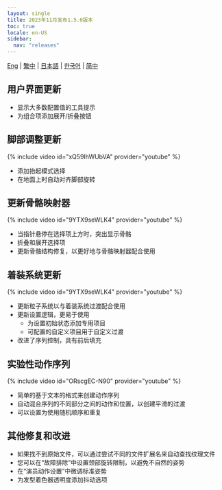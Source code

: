 ```yaml
---
layout: single
title: 2023年11月发布1.5.0版本
toc: true
locale: en-US
sidebar:
  nav: "releases"
---
```

[Eng](/dancexr/releases/1.5.0) | [繁中](/tw/dancexr/releases/1.5.0) | [日本語](/jp/dancexr/releases/1.5.0) | [한국어](/kr/dancexr/releases/1.5.0) | [简中](/zh/dancexr/releases/1.5.0)

## 用户界面更新
* 显示大多数配置值的工具提示
* 为组合项添加展开/折叠按钮

## 脚部调整更新
{% include video id="xQ59IhWUbVA" provider="youtube" %}
* 添加抬起模式选择
* 在地面上时自动对齐脚部旋转

## 更新骨骼映射器
{% include video id="9YTX9seWLK4" provider="youtube" %}
* 当指针悬停在选择项上方时，突出显示骨骼
* 折叠和展开选择项
* 更新骨骼结构修复，以更好地与骨骼映射器配合使用

## 着装系统更新
{% include video id="9YTX9seWLK4" provider="youtube" %}
* 更新粒子系统以与着装系统过渡配合使用
* 更新设置逻辑，更易于使用
    * 为设置初始状态添加专用项目
    * 可配置的自定义项目用于自定义过渡
* 改进了序列控制，具有前后填充

## 实验性动作序列
{% include video id="ORscgEC-N90" provider="youtube" %}
* 简单的基于文本的格式来创建动作序列
* 自动混合序列的不同部分之间的动作和位置，以创建平滑的过渡
* 可以设置为使用随机顺序和重复

## 其他修复和改进
* 如果找不到原始文件，可以通过尝试不同的文件扩展名来自动查找纹理文件
* 您可以在“故障排除”中设置颈部旋转限制，以避免不自然的姿势
* 在“演员动作设置”中微调标准姿势
* 为发型着色器透明度添加抖动选项